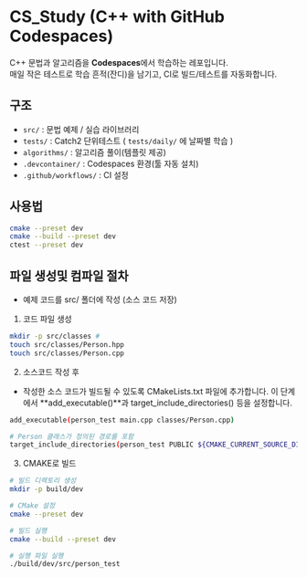 # CS_Study (C++ with GitHub Codespaces)

C++ 문법과 알고리즘을 **Codespaces**에서 학습하는 레포입니다.  
매일 작은 테스트로 학습 흔적(잔디)을 남기고, CI로 빌드/테스트를 자동화합니다.

## 구조
- `src/` : 문법 예제 / 실습 라이브러리
- `tests/` : Catch2 단위테스트 ( `tests/daily/` 에 날짜별 학습 )
- `algorithms/` : 알고리즘 풀이(템플릿 제공)
- `.devcontainer/` : Codespaces 환경(툴 자동 설치)
- `.github/workflows/` : CI 설정

## 사용법
```bash
cmake --preset dev
cmake --build --preset dev
ctest --preset dev
```
## 파일 생성및 컴파일 절차
* 예제 코드를 src/ 폴더에 작성 (소스 코드 저장)
1. 코드 파일 생성
```bash
mkdir -p src/classes #
touch src/classes/Person.hpp
touch src/classes/Person.cpp
```

2. 소스코드 작성 후

* 작성한 소스 코드가 빌드될 수 있도록 CMakeLists.txt 파일에 추가합니다. 이 단계에서 **add_executable()**과 target_include_directories() 등을 설정합니다.

```bash
add_executable(person_test main.cpp classes/Person.cpp)

# Person 클래스가 정의된 경로를 포함
target_include_directories(person_test PUBLIC ${CMAKE_CURRENT_SOURCE_DIR})
```

3. CMAKE로 빌드 
```bash
# 빌드 디렉토리 생성
mkdir -p build/dev

# CMake 설정
cmake --preset dev

# 빌드 실행
cmake --build --preset dev

# 실행 파일 실행
./build/dev/src/person_test
```

